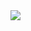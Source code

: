 <img src="https://img.shields.io/badge/React-0080ff?style=flat-square&logo=React&logoColor=white"/>
